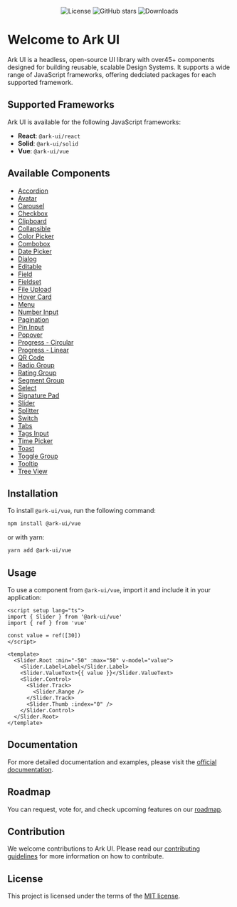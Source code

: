 <p align="center">
  <img alt="License" src="https://img.shields.io/npm/l/@ark-ui/vue?style=for-the-badge" />
  <img alt="GitHub stars" src="https://img.shields.io/github/stars/chakra-ui/ark?logo=github&style=for-the-badge" />
  <img alt="Downloads" src="https://img.shields.io/npm/dt/@ark-ui/vue?style=for-the-badge" />
</p>

# Welcome to Ark UI

Ark UI is a headless, open-source UI library with over45+ components designed for building
reusable, scalable Design Systems. It supports a wide range of JavaScript frameworks, offering
dedciated packages for each supported framework.

## Supported Frameworks

Ark UI is available for the following JavaScript frameworks:

- **React**: `@ark-ui/react`
- **Solid**: `@ark-ui/solid`
- **Vue**: `@ark-ui/vue`

## Available Components

- [Accordion](https://ark-ui.com/vue/docs/components/accordion)
- [Avatar](https://ark-ui.com/vue/docs/components/avatar)
- [Carousel](https://ark-ui.com/vue/docs/components/carousel)
- [Checkbox](https://ark-ui.com/vue/docs/components/checkbox)
- [Clipboard](https://ark-ui.com/vue/docs/components/clipboard)
- [Collapsible](https://ark-ui.com/vue/docs/components/collapsible)
- [Color Picker](https://ark-ui.com/vue/docs/components/color-picker)
- [Combobox](https://ark-ui.com/vue/docs/components/combobox)
- [Date Picker](https://ark-ui.com/vue/docs/components/date-picker)
- [Dialog](https://ark-ui.com/vue/docs/components/dialog)
- [Editable](https://ark-ui.com/vue/docs/components/editable)
- [Field](https://ark-ui.com/vue/docs/components/field)
- [Fieldset](https://ark-ui.com/vue/docs/components/fieldset)
- [File Upload](https://ark-ui.com/vue/docs/components/file-upload)
- [Hover Card](https://ark-ui.com/vue/docs/components/hover-card)
- [Menu](https://ark-ui.com/vue/docs/components/menu)
- [Number Input](https://ark-ui.com/vue/docs/components/number-input)
- [Pagination](https://ark-ui.com/vue/docs/components/pagination)
- [Pin Input](https://ark-ui.com/vue/docs/components/pin-input)
- [Popover](https://ark-ui.com/vue/docs/components/popover)
- [Progress - Circular](https://ark-ui.com/vue/docs/components/progress-circular)
- [Progress - Linear](https://ark-ui.com/vue/docs/components/progress-linear)
- [QR Code](https://ark-ui.com/vue/docs/components/qr-code)
- [Radio Group](https://ark-ui.com/vue/docs/components/radio-group)
- [Rating Group](https://ark-ui.com/vue/docs/components/rating-group)
- [Segment Group](https://ark-ui.com/vue/docs/components/segment-group)
- [Select](https://ark-ui.com/vue/docs/components/select)
- [Signature Pad](https://ark-ui.com/vue/docs/components/signature-pad)
- [Slider](https://ark-ui.com/vue/docs/components/slider)
- [Splitter](https://ark-ui.com/vue/docs/components/splitter)
- [Switch](https://ark-ui.com/vue/docs/components/switch)
- [Tabs](https://ark-ui.com/vue/docs/components/tabs)
- [Tags Input](https://ark-ui.com/vue/docs/components/tags-input)
- [Time Picker](https://ark-ui.com/vue/docs/components/time-picker)
- [Toast](https://ark-ui.com/vue/docs/components/toast)
- [Toggle Group](https://ark-ui.com/vue/docs/components/toggle-group)
- [Tooltip](https://ark-ui.com/vue/docs/components/tooltip)
- [Tree View](https://ark-ui.com/vue/docs/components/tree-view)

## Installation

To install `@ark-ui/vue`, run the following command:

```bash
npm install @ark-ui/vue
```

or with yarn:

```bash
yarn add @ark-ui/vue
```

## Usage

To use a component from `@ark-ui/vue`, import it and include it in your application:

```vue
<script setup lang="ts">
import { Slider } from '@ark-ui/vue'
import { ref } from 'vue'

const value = ref([30])
</script>

<template>
  <Slider.Root :min="-50" :max="50" v-model="value">
    <Slider.Label>Label</Slider.Label>
    <Slider.ValueText>{{ value }}</Slider.ValueText>
    <Slider.Control>
      <Slider.Track>
        <Slider.Range />
      </Slider.Track>
      <Slider.Thumb :index="0" />
    </Slider.Control>
  </Slider.Root>
</template>
```

## Documentation

For more detailed documentation and examples, please visit the
[official documentation](https://ark-ui.com/).

## Roadmap

You can request, vote for, and check upcoming features on our [roadmap](https://ark-ui.canny.io/).

## Contribution

We welcome contributions to Ark UI. Please read our
[contributing guidelines](https://github.com/chakra-ui/ark/blob/main/CONTRIBUTING.md) for more
information on how to contribute.

## License

This project is licensed under the terms of the
[MIT license](https://github.com/chakra-ui/ark/blob/main/LICENSE).
